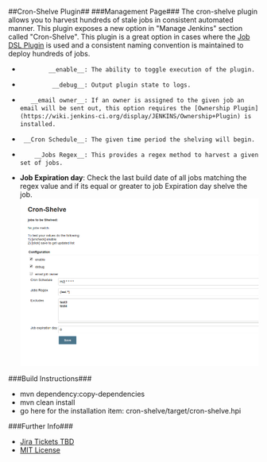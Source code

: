 ##Cron-Shelve Plugin##
###Management Page###
The cron-shelve plugin allows you to harvest hundreds of stale jobs in consistent automated manner.
This plugin exposes a new option in "Manage Jenkins" section called "Cron-Shelve". This plugin is a great option in cases where the [Job DSL Plugin](https://wiki.jenkins-ci.org/display/JENKINS/Job+DSL+Plugin) is used 
and a consistent naming convention is maintained to deploy hundreds of jobs. 
*             __enable__: The ability to toggle execution of the plugin.
*              __debug__: Output plugin state to logs.
*        __email owner__: If an owner is assigned to the given job an email will be sent out, this option requires the [Ownership Plugin](https://wiki.jenkins-ci.org/display/JENKINS/Ownership+Plugin) is installed.
*      __Cron Schedule__: The given time period the shelving will begin.
*         __Jobs Regex__: This provides a regex method to harvest a given set of jobs.
* __Job Expiration day__: Check the last build date of all jobs matching the regex value and if its equal or greater to job Expiration day shelve the job.
![Alt text](docs/management.png?raw=true "Management Page")

###Build Instructions###
* mvn dependency:copy-dependencies
* mvn clean install
* go here for the installation item: cron-shelve/target/cron-shelve.hpi 

###Further Info###
* [Jira Tickets TBD](https://www.google.com/)
* [MIT License](https://opensource.org/licenses/mit-license.php)

